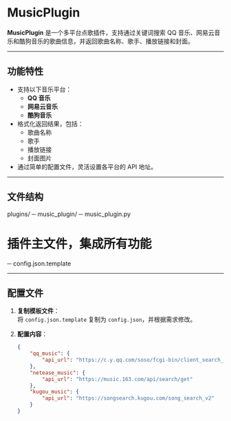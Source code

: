 # MusicPlugin

**MusicPlugin** 是一个多平台点歌插件，支持通过关键词搜索 QQ 音乐、网易云音乐和酷狗音乐的歌曲信息，并返回歌曲名称、歌手、播放链接和封面。

---

## 功能特性

- 支持以下音乐平台：
  - **QQ 音乐**
  - **网易云音乐**
  - **酷狗音乐**
- 格式化返回结果，包括：
  - 歌曲名称
  - 歌手
  - 播放链接
  - 封面图片
- 通过简单的配置文件，灵活设置各平台的 API 地址。

---

## 文件结构
plugins/ 
─ music_plugin/ 
─ music_plugin.py           
# 插件主文件，集成所有功能  
─ config.json.template

---

## 配置文件

1. **复制模板文件**：  
   将 `config.json.template` 复制为 `config.json`，并根据需求修改。

2. **配置内容**：
   ```json
   {
       "qq_music": {
           "api_url": "https://c.y.qq.com/soso/fcgi-bin/client_search_cp"
       },
       "netease_music": {
           "api_url": "https://music.163.com/api/search/get"
       },
       "kugou_music": {
           "api_url": "https://songsearch.kugou.com/song_search_v2"
       }
   }



